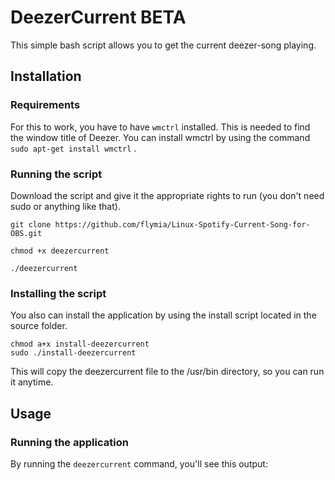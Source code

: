 # DeezerCurrent BETA
This simple bash script allows you to get the current deezer-song playing.

## Installation
### Requirements
For this to work, you have to have ```wmctrl``` installed. This is needed to find the window title of Deezer. 
You can install wmctrl by using the command ```sudo apt-get install wmctrl``` .

### Running the script
Download the script and give it the appropriate rights to run (you don't need sudo or anything like that).

```
git clone https://github.com/flymia/Linux-Spotify-Current-Song-for-OBS.git

chmod +x deezercurrent

./deezercurrent
```

### Installing the script
You also can install the application by using the install script located in the source folder.
```
chmod a+x install-deezercurrent
sudo ./install-deezercurrent
```
This will copy the deezercurrent file to the /usr/bin directory, so you can run it anytime.

## Usage
### Running the application
By running the ```deezercurrent``` command, you'll see this output: